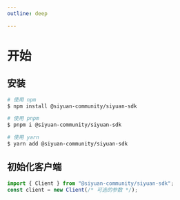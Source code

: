 ```yaml
---
outline: deep

---
```


# 开始

## 安装

```bash
# 使用 npm
$ npm install @siyuan-community/siyuan-sdk

# 使用 pnpm
$ pnpm i @siyuan-community/siyuan-sdk

# 使用 yarn
$ yarn add @siyuan-community/siyuan-sdk
```

## 初始化客户端

```typescript
import { Client } from "@siyuan-community/siyuan-sdk";
const client = new Client(/* 可选的参数 */);
```
